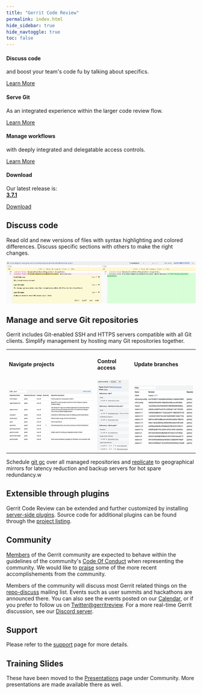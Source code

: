 ```yaml
---
title: "Gerrit Code Review"
permalink: index.html
hide_sidebar: true
hide_navtoggle: true
toc: false
---
```

<div class="row">
        <div class="col-md-3 col-sm-6">
            <div class="panel panel-default text-center">
                <div class="panel-heading">
                    <span class="fa-stack fa-5x">
                          <i class="fa fa-circle fa-stack-2x text-primary"></i>
                          <i class="fa fa-comments fa-stack-1x fa-inverse"></i>
                    </span>
                </div>
                <div class="panel-body">
                    <h4>Discuss code</h4>
                    <p>and boost your team's code fu by talking about
                    specifics.</p>
                    <a href="https://gerrit-review.googlesource.com/Documentation/intro-gerrit-walkthrough.html"
                       class="btn btn-primary">Learn More</a>
                </div>
            </div>
        </div>
        <div class="col-md-3 col-sm-6">
            <div class="panel panel-default text-center">
                <div class="panel-heading">
                    <span class="fa-stack fa-5x">
                          <i class="fa fa-circle fa-stack-2x text-primary"></i>
                          <i class="fa fa-code-fork fa-stack-1x fa-inverse"></i>
                    </span>
                </div>
                <div class="panel-body">
                    <h4>Serve Git</h4>
                    <p>As an integrated experience within the larger code
                    review flow.</p>
                    <a href="https://gerrit-review.googlesource.com/Documentation/user-dashboards.html"
                       class="btn btn-primary">Learn More</a>
                </div>
            </div>
        </div>
        <div class="col-md-3 col-sm-6">
            <div class="panel panel-default text-center">
                <div class="panel-heading">
                    <span class="fa-stack fa-5x">
                          <i class="fa fa-circle fa-stack-2x text-primary"></i>
                          <i class="fa fa-lock fa-stack-1x fa-inverse"></i>
                    </span>
                </div>
                <div class="panel-body">
                    <h4>Manage workflows</h4>
                    <p>with deeply integrated and delegatable access controls.
                    </p>
                    <a href="https://gerrit-review.googlesource.com/Documentation/project-configuration.html"
                       class="btn btn-primary">Learn More</a>
                </div>
            </div>
        </div>
        <div class="col-md-3 col-sm-6">
            <div class="panel panel-default text-center">
                <div class="panel-heading">
                    <span class="fa-stack fa-5x">
                          <i class="fa fa-circle fa-stack-2x text-primary"></i>
                          <i class="fa fa-download fa-stack-1x fa-inverse"></i>
                    </span>
                </div>
                <div class="panel-body">
                    <h4>Download</h4>
                    <p>Our latest release is:<br>
                    <b><a href="3.7.html">3.7.1</a></b>
                    </p>
                    <a href="https://gerrit-releases.storage.googleapis.com/gerrit-3.7.1.war" class="btn btn-primary">Download</a>
                </div>
            </div>
        </div>
    </div>

## Discuss code
Read old and new versions of files with syntax highlighting and colored
differences. Discuss specific sections with others to make the right changes.

<img src="images/sbs.png">

## Manage and serve Git repositories

Gerrit includes Git-enabled SSH and HTTPS servers compatible with all
Git clients.  Simplify management by hosting many Git repositories
together.

<table>
<tr>
 <td>
 <h4>Navigate projects</h4>
 </td>
 <td>
 <h4>Control access</h4>
 </td>
 <td>
 <h4>Update branches</h4>
 </td>
</tr>
<tr>
 <td>
 <img src="images/project-list.png">
 </td>
 <td>
 <img src="images/access.png">
 </td>
 <td>
 <img src="images/branches.png">
 </td>
</tr>
</table>

Schedule [git gc](https://gerrit-documentation.storage.googleapis.com/Documentation/3.6.0/config-gerrit.html#gc)
over all managed repositories and
[replicate](https://gerrit.googlesource.com/plugins/replication/+doc/v3.6.0/src/main/resources/Documentation/config.md)
to geographical mirrors for latency reduction and backup servers for hot
spare redundancy.w

## Extensible through plugins

Gerrit Code Review can be extended and further customized by installing
[server-side plugins](https://gerrit-documentation.storage.googleapis.com/Documentation/3.6.0/config-plugins.html).
Source code for additional plugins can be found through the
[project listing](https://gerrit.googlesource.com/plugins/).

## Community

[Members](https://www.gerritcodereview.com/members.html) of the Gerrit community are expected to behave within the guidelines of the community's [Code Of Conduct](https://www.gerritcodereview.com/codeofconduct.html) when representing the community.  We would like to [praise](https://www.gerritcodereview.com/kudos.html) some of the more recent accomplishements from the community.

Members of the community will discuss most Gerrit related things on the [repo-discuss](https://groups.google.com/group/repo-discuss) mailing list. Events such as user summits and hackathons are announced there. You can also see the events posted on our [Calendar](https://calendar.google.com/calendar?cid=Z29vZ2xlLmNvbV91YmIxcGxhNmlqNzg1b3FianI2MWg0dmRpc0Bncm91cC5jYWxlbmRhci5nb29nbGUuY29t), or if you prefer to follow us on [Twitter@gerritreview](https://twitter.com/gerritreview).  For a more real-time Gerrit discussion, see our [Discord server](https://discord.gg/HkGbBJHYbY).

## Support

Please refer to the [support](support.html) page for more details.

## Training Slides

These have been moved to the [Presentations](https://www.gerritcodereview.com/presentations.html)
page under Community. More presentations are made available there as well.
